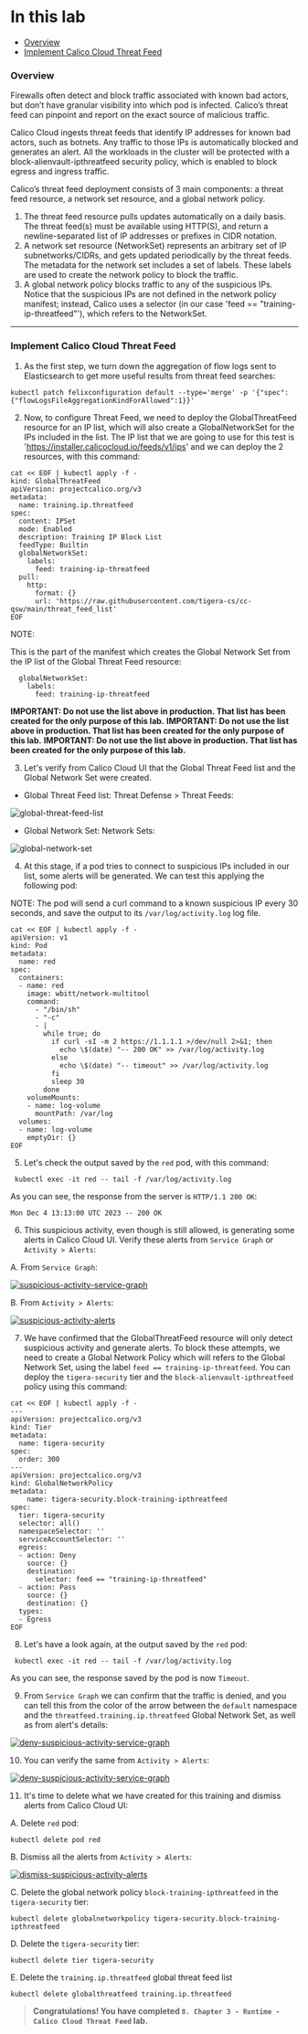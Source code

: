 # In this lab

* [Overview](https://github.com/tigera-cs/Kubernetes-and-Container-Security-Instructor-Led-Workshop/blob/main/8.%20Chapter%203%20-%20Runtime%20-%20Threat%20Feed/threat_feed.md#overview)
* [Implement Calico Cloud Threat Feed](https://github.com/tigera-cs/Kubernetes-and-Container-Security-Instructor-Led-Workshop/blob/main/8.%20Chapter%203%20-%20Runtime%20-%20Threat%20Feed/threat_feed.md#implement-calico-cloud-threat-feed)



### Overview

Firewalls often detect and block traffic associated with known bad actors, but don’t have granular visibility into which pod is infected. Calico’s threat feed can pinpoint and report on the exact source of malicious traffic.

Calico Cloud ingests threat feeds that identify IP addresses for known bad actors, such as botnets. Any traffic to those IPs is automatically blocked and generates an alert. All the workloads in the cluster will be protected with a block-alienvault-ipthreatfeed security policy, which is enabled to block egress and ingress traffic.

Calico’s threat feed deployment consists of 3 main components: a threat feed resource, a network set resource, and a global network policy.

1. The threat feed resource pulls updates automatically on a daily basis. The threat feed(s) must be available using HTTP(S), and return a newline-separated list of IP addresses or prefixes in CIDR notation.
2. A network set resource (NetworkSet) represents an arbitrary set of IP subnetworks/CIDRs, and gets updated periodically by the threat feeds. The metadata for the network set includes a set of labels. These labels are used to create the network policy to block the traffic.
3. A global network policy blocks traffic to any of the suspicious IPs. Notice that the suspicious IPs are not defined in the network policy manifest; instead, Calico uses a selector (in our case 'feed == "training-ip-threatfeed"'), which refers to the NetworkSet.

______________________________________________________________________________________________________________________________________________________________________

### Implement Calico Cloud Threat Feed

1. As the first step, we turn down the aggregation of flow logs sent to Elasticsearch to get more useful results from threat feed searches:

```
kubectl patch felixconfiguration default --type='merge' -p '{"spec":{"flowLogsFileAggregationKindForAllowed":1}}'
```

2. Now, to configure Threat Feed, we need to deploy the GlobalThreatFeed resource for an IP list, which will also create a GlobalNetworkSet for the IPs included in the list. The IP list that we are going to use for this test is 'https://installer.calicocloud.io/feeds/v1/ips' and we can deploy the 2 resources, with this command:

```
cat << EOF | kubectl apply -f -
kind: GlobalThreatFeed
apiVersion: projectcalico.org/v3
metadata:
  name: training.ip.threatfeed
spec:
  content: IPSet
  mode: Enabled
  description: Training IP Block List
  feedType: Builtin
  globalNetworkSet:
    labels:
      feed: training-ip-threatfeed
  pull:
    http:
      format: {}
      url: 'https://raw.githubusercontent.com/tigera-cs/cc-qsw/main/threat_feed_list'
EOF
```

NOTE: 

This is the part of the manifest which creates the Global Network Set from the IP list of the Global Threat Feed resource:
```
  globalNetworkSet:
    labels:
      feed: training-ip-threatfeed
```

**IMPORTANT: Do not use the list above in production. That list has been created for the only purpose of this lab.**
**IMPORTANT: Do not use the list above in production. That list has been created for the only purpose of this lab.**
**IMPORTANT: Do not use the list above in production. That list has been created for the only purpose of this lab.**

3. Let's verify from Calico Cloud UI that the Global Threat Feed list and the Global Network Set were created.

- Global Threat Feed list: Threat Defense > Threat Feeds:

![global-threat-feed-list](img/1.global-threat-feed-list.gif)

- Global Network Set: Network Sets:

![global-network-set](img/2.global-network-set.gif)

4. At this stage, if a pod tries to connect to suspicious IPs included in our list, some alerts will be generated. We can test this applying the following pod:

NOTE: The pod will send a curl command to a known suspicious IP every 30 seconds, and save the output to its `/var/log/activity.log` log file.

```
cat << EOF | kubectl apply -f -
apiVersion: v1
kind: Pod
metadata:
  name: red
spec:
  containers:
  - name: red
    image: wbitt/network-multitool
    command:
      - "/bin/sh"
      - "-c"
      - |
        while true; do
          if curl -sI -m 2 https://1.1.1.1 >/dev/null 2>&1; then
            echo \$(date) "-- 200 OK" >> /var/log/activity.log
          else
            echo \$(date) "-- timeout" >> /var/log/activity.log
          fi
          sleep 30
        done
    volumeMounts:
    - name: log-volume
      mountPath: /var/log
  volumes:
  - name: log-volume
    emptyDir: {}
EOF

```

5. Let's check the output saved by the `red` pod, with this command:

```
 kubectl exec -it red -- tail -f /var/log/activity.log
```

As you can see, the response from the server is `HTTP/1.1 200 OK`:

```
Mon Dec 4 13:13:00 UTC 2023 -- 200 OK
```

6. This suspicious activity, even though is still allowed, is generating some alerts in Calico Cloud UI. Verify these alerts from `Service Graph` or `Activity > Alerts`:

A. From `Service Graph`:

[![suspicious-activity-service-graph](img/3.suspicious-activity-service-graph.gif)](https://app.arcade.software/share/WsmHqUoWzIEVOAmzx8zz)

B. From `Activity > Alerts`:

[![suspicious-activity-alerts](img/4.suspicious-activity-alerts.gif)](https://app.arcade.software/share/QF8ZAMRNRoQ1eVYza6nD)


7. We have confirmed that the GlobalThreatFeed resource will only detect suspicious activity and generate alerts. To block these attempts, we need to create a Global Network Policy which will refers to the Global Network Set, using the label `feed == training-ip-threatfeed`. You can deploy the `tigera-security` tier and the `block-alienvault-ipthreatfeed` policy using this command:

```
cat << EOF | kubectl apply -f -
---
apiVersion: projectcalico.org/v3
kind: Tier
metadata:
  name: tigera-security
spec:
  order: 300
---
apiVersion: projectcalico.org/v3
kind: GlobalNetworkPolicy
metadata:
    name: tigera-security.block-training-ipthreatfeed
spec:
  tier: tigera-security
  selector: all()
  namespaceSelector: ''
  serviceAccountSelector: ''
  egress:
  - action: Deny
    source: {}
    destination:
      selector: feed == "training-ip-threatfeed"
  - action: Pass
    source: {}
    destination: {}
  types:
  - Egress
EOF
```

8. Let's have a look again, at the output saved by the `red` pod:

```
 kubectl exec -it red -- tail -f /var/log/activity.log
```

As you can see, the response saved by the pod is now `Timeout`.

9. From `Service Graph` we can confirm that the traffic is denied, and you can tell this from the color of the arrow between the `default` namespace and the `threatfeed.training.ip.threatfeed` Global Network Set, as well as from alert's details:

[![deny-suspicious-activity-service-graph](img/5.deny-suspicious-activity-service-graph.gif)](https://app.arcade.software/share/Eo3MvbQ76O8Gp4yUfZSF)


10. You can verify the same from `Activity > Alerts`:

[![deny-suspicious-activity-service-graph](img/6.deny-suspicious-activity-activity-alerts.gif)](https://app.arcade.software/share/CoTdb8osmgGKlJDONxTA)

11. It's time to delete what we have created for this training and dismiss alerts from Calico Cloud UI:

A. Delete `red` pod:
```
kubectl delete pod red
```

B. Dismiss all the alerts from `Activity > Alerts`:

[![dismiss-suspicious-activity-alerts](img/7.dismiss-suspicious-activity-alerts.gif)](https://app.arcade.software/share/wREfpjxHgnd88H6Q7w9m)


C. Delete the global network policy `block-training-ipthreatfeed` in the `tigera-security` tier:
```
kubectl delete globalnetworkpolicy tigera-security.block-training-ipthreatfeed
```

D. Delete the `tigera-security` tier:
```
kubectl delete tier tigera-security
```

E. Delete the `training.ip.threatfeed` global threat feed list
```
kubectl delete globalthreatfeed training.ip.threatfeed
```


> **Congratulations! You have completed `8. Chapter 3 - Runtime - Calico Cloud Threat Feed` lab.**